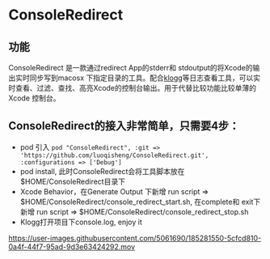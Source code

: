 # ConsoleRedirect
## 功能
ConsoleRedirect 是一款通过redirect App的stderr和 stdoutput的将Xcode的输出实时同步写到macosx 下指定目录的工具。配合[klogg](https://github.com/variar/klogg)等日志查看工具，可以实时查看、过滤、查找、高亮Xcode的控制台输出。用于代替比较功能比较单薄的Xcode 控制台。


## ConsoleRedirect的接入非常简单，只需要4步：

* pod 引入 
`pod "ConsoleRedirect", :git => 'https://github.com/luoqisheng/ConsoleRedirect.git', :configurations => ['Debug']`
* pod install, 此时ConsoleRedirect会将工具脚本放在$HOME/ConsoleRedirect目录下
* Xcode Behavior，在Generate Output 下新增 run script => $HOME/ConsoleRedirect/console_redirect_start.sh, 在complete和 exit下新增 run script => $HOME/ConsoleRedirect/console_redirect_stop.sh
* Klogg打开项目下console.log, enjoy it

https://user-images.githubusercontent.com/5061690/185281550-5cfcd810-0a4f-44f7-95ad-9d3e63424292.mov

